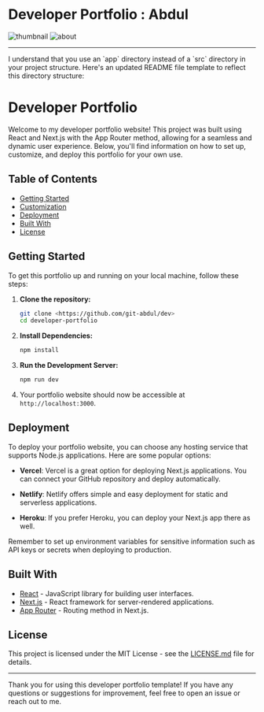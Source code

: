 # Developer Portfolio : Abdul
<img src="https://i.postimg.cc/J04tdVBW/Thumbnail.png" alt="thumbnail">
<img src="https://i.postimg.cc/nhr8VpQW/about.png" alt="about">
<hr>
I understand that you use an `app` directory instead of a `src` directory in your project structure. Here's an updated README file template to reflect this directory structure:

# Developer Portfolio

Welcome to my developer portfolio website! This project was built using React and Next.js with the App Router method, allowing for a seamless and dynamic user experience. Below, you'll find information on how to set up, customize, and deploy this portfolio for your own use.

## Table of Contents
- [Getting Started](#-getting-started)
- [Customization](#-customization)
- [Deployment](#-deployment)
- [Built With](-#built-with)
- [License](#-license)

## Getting Started

To get this portfolio up and running on your local machine, follow these steps:

1. **Clone the repository:**

   ```bash
   git clone <https://github.com/git-abdul/dev>
   cd developer-portfolio
   ```

2. **Install Dependencies:**

   ```bash
   npm install
   ```

3. **Run the Development Server:**

   ```bash
   npm run dev
   ```

4. Your portfolio website should now be accessible at `http://localhost:3000`.

## Deployment

To deploy your portfolio website, you can choose any hosting service that supports Node.js applications. Here are some popular options:

- **Vercel**: Vercel is a great option for deploying Next.js applications. You can connect your GitHub repository and deploy automatically.

- **Netlify**: Netlify offers simple and easy deployment for static and serverless applications.

- **Heroku**: If you prefer Heroku, you can deploy your Next.js app there as well.

Remember to set up environment variables for sensitive information such as API keys or secrets when deploying to production.

## Built With

- [React](https://reactjs.org/) - JavaScript library for building user interfaces.
- [Next.js](https://nextjs.org/) - React framework for server-rendered applications.
- [App Router](https://nextjs.org/docs/routing/introduction) - Routing method in Next.js.

## License

This project is licensed under the MIT License - see the [LICENSE.md](LICENSE.md) file for details.

---

Thank you for using this developer portfolio template! If you have any questions or suggestions for improvement, feel free to open an issue or reach out to me.
